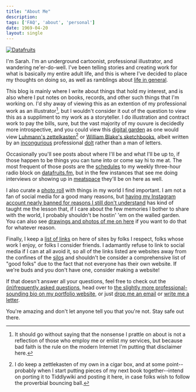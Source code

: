 ```yaml
---
title: "About Me"
description: 
tags: ['FAQ', 'about', 'personal']
date: 1969-04-20
layout: single
---
```


<div class="floatcenter caption">
  <p><a href= "/photo/000/06.png"><img src="/photo/000/06.png" alt="Datafruits"></a></p>
</div>

I'm Sarah. I'm an underground cartoonist, professional illustrator, and wandering ne'er-do-well. I've been telling stories and creating work for what is basically my entire adult life, and this is where I've decided to place my thoughts on doing so, as well as ramblings about [life in general](https://www.youtube.com/watch?v=IAu2X4BExfk).

This blog is mainly where I write about things that hold my interest, and is also where I put notes on books, records, and other such things that I'm working on. I'd shy away of viewing this as an extention of my professional work as an illustrator[^1], but I wouldn't consider it out of the question to view this as a suppliment to my work as a storyteller. I do illustration and contract work to pay the bills, sure, but the vast majority of my ouvure is decidedly more introspective, and you could view this [digital garden](https://www.technologyreview.com/2020/09/03/1007716/digital-gardens-let-you-cultivate-your-own-little-bit-of-the-internet/) as one would view [Luhmann's zettelkasten](https://emvi.com/blog/luhmanns-zettelkasten-a-productivity-tool-that-works-like-your-brain-N9Gd2G4aPv)[^2] or [William Blake's sketchbooks](https://www.bl.uk/collection-items/the-notebook-of-william-blake), albeit written by an [incongurious](https://www.merriam-webster.com/dictionary/incongruous) professional [dolt](https://www.merriam-webster.com/dictionary/dolt) rather than a man of letters.

Occasionally you'll see posts about where I'll be and what I'll be up to, if those happen to be things you can tune into or come say hi to me at. The most frequent of those posts are the [schedules](/tags/the-jazz-program/) to my weekly three-hour radio block on [datafruits.fm](https://datafruits.fm), but in the few instances that see me doing interviews or showing up in [meatspace](https://en.wiktionary.org/wiki/meatspace) they'll be on here as well.

I also curate a [photo roll](/tags/photo-roll/) with things in my world I find important. I am not a fan of social media for a good many reasons, but [having my Instagram account nearly banned for reasons I still don't understand](/post/0005) has kind of taught me the lesson that, if I care about the few memories I bother to share with the world, I probably shouldn't be hostin' 'em on the walled garden. You can also see [drawings and photos of me on here](/post/photoroll00/) if you want to do that for whatever reason.

Finally, I keep a [list of links](/post/links/) on here of sites by folks I respect, folks whose work I enjoy, or folks I consider friends. I adamantly refuse to link to social media if I can at all avoid it, so all of the links listed are websites away from the confines of the [silos](https://indieweb.org/silo) and shouldn't be consider a comprehensive list of "good folks" due to the fact that not everyone has their own website. If we're buds and you don't have one, consider making a website! 

If that doesn't answer all your questions, feel free to check out the [&#40;in&#41;frequently asked questions](/post/faq), head over to [the slightly more professional-sounding bio on my portfolio website](https://sarahallenreed/resume/bio), or just [drop me an email](mailto:sarah@sarahallenreed.com) or [write me a letter](https://sarahallenreed.com/resume/bio/).

You're amazing and don't let anyone tell you that you're not. Stay safe out there.


[^1]: It should go without saying that the nonsense I prattle on about is not a reflection of those who employ me or enlist my services, but because bad faith is the rule on the modern Internet I'm putting that disclaimer here.

[^2]: I do keep a zettlekasten of my own in a cigar box, and at some point--probably when I start putting pieces of my next book together--intend on porting it to Tiddlywiki and posting it here, in case folks wish to follow the proverbial bouncing ball.